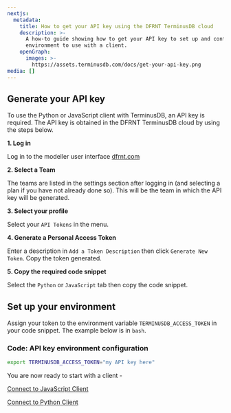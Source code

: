 ```yaml
---
nextjs:
  metadata:
    title: How to get your API key using the DFRNT TerminusDB cloud
    description: >-
      A how-to guide showing how to get your API key to set up and configure your
      environment to use with a client.
    openGraph:
      images: >-
        https://assets.terminusdb.com/docs/get-your-api-key.png
media: []
---
```


## Generate your API key

To use the Python or JavaScript client with TerminusDB, an API key is required. The API key is obtained in the DFRNT TerminusDB cloud by using the steps below.

**1\. Log in**

Log in to the modeller user interface [dfrnt.com](https://dfrnt.com)

**2\. Select a Team**

The teams are listed in the settings section after logging in (and selecting a plan if you have not already done so). This will be the team in which the API key will be generated.

**3\. Select your profile**

Select your `API Tokens` in the menu.

**4\. Generate a Personal Access Token**

Enter a description in `Add a Token Description` then click `Generate New Token`. Copy the token generated.

**5\. Copy the required code snippet**

Select the `Python` or `JavaScript` tab then copy the code snippet.

## Set up your environment

Assign your token to the environment variable `TERMINUSDB_ACCESS_TOKEN` in your code snippet. The example below is in `bash`.

### Code: API key environment configuration

```bash
export TERMINUSDB_ACCESS_TOKEN="my API key here"
```

You are now ready to start with a client -

[Connect to JavaScript Client](/docs/connect-with-the-javascript-client/)

[Connect to Python Client](/docs/connect-with-python-client/)